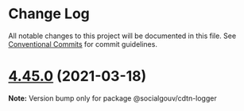 # Change Log

All notable changes to this project will be documented in this file.
See [Conventional Commits](https://conventionalcommits.org) for commit guidelines.

# [4.45.0](https://github.com/SocialGouv/cdtn-admin/compare/v4.44.1...v4.45.0) (2021-03-18)

**Note:** Version bump only for package @socialgouv/cdtn-logger
